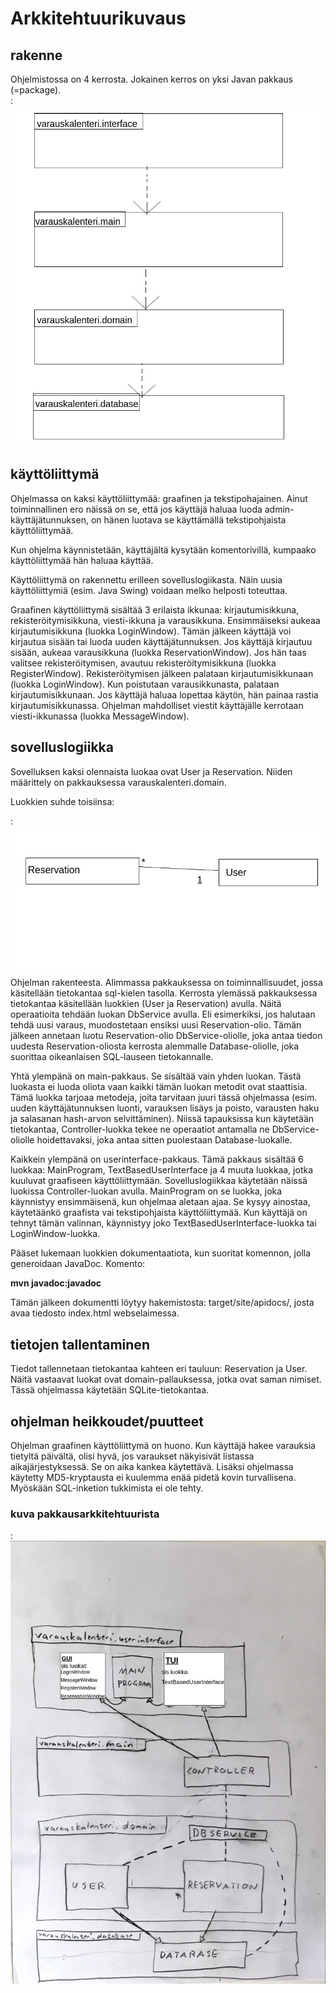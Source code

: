 # Arkkitehtuurikuvaus  
 
## rakenne 

Ohjelmistossa on 4 kerrosta. Jokainen kerros on yksi Javan pakkaus (=package).  
:![picture alt](https://github.com/masiro918/ot-harjoitustyo/blob/master/varauskalenteri/dokumentaatio/pakkausarkkitehtuuri.jpg)  

## käyttöliittymä

Ohjelmassa on kaksi käyttöliittymää: graafinen ja tekstipohajainen. Ainut toiminnallinen ero näissä on se, että jos käyttäjä haluaa luoda admin-käyttäjätunnuksen, on hänen luotava se käyttämällä tekstipohjaista käyttöliittymää.  

Kun ohjelma käynnistetään, käyttäjältä kysytään komentorivillä, kumpaako käyttöliittymää hän haluaa käyttää.  

Käyttöliittymä on rakennettu erilleen sovelluslogiikasta. Näin uusia käyttöliittymiä (esim. Java Swing) voidaan melko helposti toteuttaa.  

Graafinen käyttöliittymä sisältää 3 erilaista ikkunaa: kirjautumisikkuna, rekisteröitymisikkuna, viesti-ikkuna ja varausikkuna. Ensimmäiseksi aukeaa kirjautumisikkuna (luokka LoginWindow). Tämän jälkeen käyttäjä voi kirjautua sisään tai luoda uuden käyttäjätunnuksen. Jos käyttäjä kirjautuu sisään, aukeaa varausikkuna (luokka ReservationWindow). Jos hän taas valitsee rekisteröitymisen, avautuu rekisteröitymisikkuna (luokka RegisterWindow). Rekisteröitymisen jälkeen palataan kirjautumisikkunaan (luokka LoginWindow). Kun poistutaan varausikkunasta, palataan kirjautumisikkunaan. Jos käyttäjä haluaa lopettaa käytön, hän painaa rastia kirjautumisikkunassa. Ohjelman mahdolliset viestit käyttäjälle kerrotaan viesti-ikkunassa (luokka MessageWindow).  

## sovelluslogiikka

Sovelluksen kaksi olennaista luokaa ovat User ja Reservation. Niiden määrittely on pakkauksessa varauskalenteri.domain.  

Luokkien suhde toisiinsa:    

:![picture alt](https://github.com/masiro918/ot-harjoitustyo/blob/master/varauskalenteri/dokumentaatio/user-reservation.jpg)  
Ohjelman rakenteesta. Alimmassa pakkauksessa on toiminnallisuudet, jossa käsitellään tietokantaa sql-kielen tasolla. Kerrosta ylemässä pakkauksessa tietokantaa käsitellään luokkien (User ja Reservation) avulla. Näitä operaatioita tehdään luokan DbService avulla. Eli esimerkiksi, jos halutaan tehdä uusi varaus, muodostetaan ensiksi uusi Reservation-olio. Tämän jälkeen annetaan luotu Reservation-olio DbService-oliolle, joka antaa tiedon uudesta Reservation-oliosta kerrosta alemmalle Database-oliolle, joka suorittaa oikeanlaisen SQL-lauseen tietokannalle.  

Yhtä ylempänä on main-pakkaus. Se sisältää vain yhden luokan. Tästä luokasta ei luoda oliota vaan kaikki tämän luokan metodit ovat staattisia. Tämä luokka tarjoaa metodeja, joita tarvitaan juuri tässä ohjelmassa (esim. uuden käyttäjätunnuksen luonti, varauksen lisäys ja poisto, varausten haku ja salasanan hash-arvon selvittäminen). Niissä tapauksissa kun käytetään tietokantaa, Controller-luokka tekee ne operaatiot antamalla ne DbService-oliolle hoidettavaksi, joka antaa sitten puolestaan Database-luokalle.  

Kaikkein ylempänä on userinterface-pakkaus. Tämä pakkaus sisältää 6 luokkaa: MainProgram, TextBasedUserInterface ja 4 muuta luokkaa, jotka kuuluvat graafiseen käyttöliittymään. Sovelluslogiikkaa käytetään näissä luokissa Controller-luokan avulla. MainProgram on se luokka, joka käynnistyy ensimmäisenä, kun ohjelmaa aletaan ajaa. Se kysyy ainostaa, käytetäänkö graafista vai tekstipohjaista käyttöliittymää. Kun käyttäjä on tehnyt tämän valinnan, käynnistyy joko TextBasedUserInterface-luokka tai LoginWindow-luokka.    

Pääset lukemaan luokkien dokumentaatiota, kun suoritat komennon, jolla generoidaan JavaDoc. Komento:  

**mvn javadoc:javadoc**    

Tämän jälkeen dokumentti löytyy hakemistosta: target/site/apidocs/, josta avaa tiedosto index.html webselaimessa.    


## tietojen tallentaminen

Tiedot tallennetaan tietokantaa kahteen eri tauluun: Reservation ja User. Näitä vastaavat luokat ovat domain-pallauksessa, jotka ovat saman nimiset. Tässä ohjelmassa käytetään SQLite-tietokantaa.  

## ohjelman heikkoudet/puutteet

Ohjelman graafinen käyttöliittymä on huono. Kun käyttäjä hakee varauksia tietyltä päivältä, olisi hyvä, jos varaukset näkyisivät listassa aikajärjestyksessä. Se on aika kankea käytettävä. Lisäksi ohjelmassa käytetty MD5-kryptausta ei kuulemma enää pidetä kovin turvallisena. Myöskään SQL-inketion tukkimista ei ole tehty.  

 
### kuva pakkausarkkitehtuurista    
:![picture alt](https://github.com/masiro918/ot-harjoitustyo/blob/master/varauskalenteri/dokumentaatio/kaavio.jpg)  

